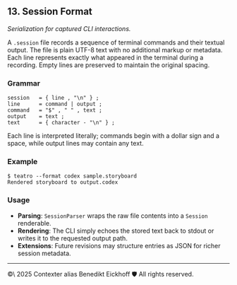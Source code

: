 ## 13. Session Format

_Serialization for captured CLI interactions._

A `.session` file records a sequence of terminal commands and their textual output.  The file is plain UTF-8 text with no additional markup or metadata.  Each line represents exactly what appeared in the terminal during a recording.  Empty lines are preserved to maintain the original spacing.

### Grammar

```ebnf
session   = { line , "\n" } ;
line      = command | output ;
command   = "$" , " " , text ;
output    = text ;
text      = { character - "\n" } ;
```

Each line is interpreted literally; commands begin with a dollar sign and a space, while output lines may contain any text.

### Example
```
$ teatro --format codex sample.storyboard
Rendered storyboard to output.codex
```

### Usage
- **Parsing**: `SessionParser` wraps the raw file contents into a `Session` renderable.
- **Rendering**: The CLI simply echoes the stored text back to stdout or writes it to the requested output path.
- **Extensions**: Future revisions may structure entries as JSON for richer session metadata.

---

©\ 2025 Contexter alias Benedikt Eickhoff 🛡️ All rights reserved.
